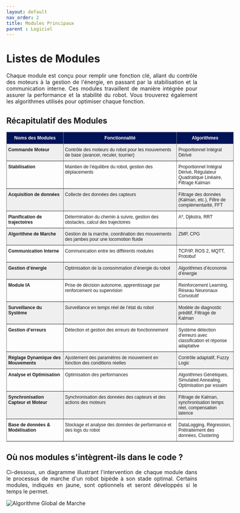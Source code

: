 ```yaml
---
layout: default
nav_order: 2
title: Modules Principaux
parent : Logiciel
---
```


<head>
    <link rel="stylesheet" type="text/css" href="{{ '/assets/css/objectifs_style.css' | relative_url }}">
</head>

# Listes de Modules 

<p style="text-align: justify;"> Chaque module est conçu pour remplir une fonction clé, allant du contrôle des moteurs à la gestion de l'énergie, en passant par la stabilisation et la communication interne. Ces modules travaillent de manière intégrée pour assurer la performance et la stabilité du robot. Vous trouverez également les algorithmes utilisés pour optimiser chaque fonction. </p>

## Récapitulatif des Modules 

<style type="text/css">
.tg  {border-collapse:collapse;border-spacing:0;}
.tg td{border-color:black;border-style:solid;border-width:1px;font-family:Arial, sans-serif;font-size:12px;
  overflow:hidden;padding:8px 4px;word-break:normal;}
.tg th{border-color:black;border-style:solid;border-width:1px;font-family:Arial, sans-serif;font-size:12px;
  font-weight:normal;overflow:hidden;padding:8px 4px;word-break:normal;}
.tg .tg-dvid{background-color:#efefef;border-color:inherit;font-weight:bold;text-align:left;vertical-align:top}
.tg .tg-rahz{background-color:#001258;border-color:inherit;color:#ffffff;font-family:Verdana, Geneva, sans-serif !important;
  font-weight:bold;text-align:center;vertical-align:top}
.tg .tg-y698{background-color:#efefef;border-color:inherit;text-align:left;vertical-align:top}
.tg .tg-fymr{border-color:inherit;font-weight:bold;text-align:left;vertical-align:top}
.tg .tg-0pky{border-color:inherit;text-align:left;vertical-align:top}
</style>
<table class="tg" style="undefined;table-layout: fixed; width: 600px"><colgroup>
<col style="width: 150px">
<col style="width: 300px">
<col style="width: 150px">
</colgroup>
<thead>
  <tr>
    <th class="tg-rahz">Noms des Modules</th>
    <th class="tg-rahz">Fonctionnalité</th>
    <th class="tg-rahz">Algorithmes </th>
  </tr>
</thead>
<tbody>
  <tr>
    <td class="tg-dvid">Commande Moteur</td>
    <td class="tg-y698">Contrôle des moteurs du robot pour les mouvements de base (avancer, reculer, tourner)</td>
    <td class="tg-y698">Proportionnel Intégral Dérivé</td>
  </tr>
  <tr>
    <td class="tg-fymr">Stabilisation</td>
    <td class="tg-0pky">Maintien de l’équilibre du robot, gestion des déplacements</td>
    <td class="tg-0pky">Proportionnel Intégral Dérivé, Régulateur Quadratique Linéaire, Filtrage Kalman</td>
  </tr>
  <tr>
    <td class="tg-dvid">Acquisition de données</td>
    <td class="tg-y698">Collecte des données des capteurs</td>
    <td class="tg-y698">Filtrage des données (Kalman, etc.), Filtre de complémentarité, FFT</td>
  </tr>
  <tr>
    <td class="tg-fymr">Planification de trajectoires</td>
    <td class="tg-0pky">Détermination du chemin à suivre, gestion des obstacles, calcul des trajectoires</td>
    <td class="tg-0pky">A*, Djikstra, RRT</td>
  </tr>
  <tr>
    <td class="tg-dvid">Algorithme de Marche</td>
    <td class="tg-y698">Gestion de la marche, coordination des mouvements des jambes pour une locomotion fluide</td>
    <td class="tg-y698">ZMP, CPG</td>
  </tr>
  <tr>
    <td class="tg-fymr">Communication Interne</td>
    <td class="tg-0pky">Communication entre les différents modules</td>
    <td class="tg-0pky">TCP/IP, ROS 2, MQTT, Protobuf</td>
  </tr>
  <tr>
    <td class="tg-dvid">Gestion d’énergie</td>
    <td class="tg-y698">Optimisation de la consommation d’énergie du robot</td>
    <td class="tg-y698">Algorithmes d’économie d’énergie</td>
  </tr>
  <tr>
    <td class="tg-fymr">Module IA</td>
    <td class="tg-0pky">Prise de décision autonome, apprentissage par renforcement ou supervision</td>
    <td class="tg-0pky">Reinforcement Learning, Réseau Neuronaux Convolutif</td>
  </tr>
  <tr>
    <td class="tg-dvid">Surveillance du Système</td>
    <td class="tg-y698">Surveillance en temps réel de l’état du robot</td>
    <td class="tg-y698">Modèle de diagnostic préditif, Filtrage de Kalman</td>
  </tr>
  <tr>
    <td class="tg-fymr">Gestion d’erreurs</td>
    <td class="tg-0pky">Détection et gestion des erreurs de fonctionnement</td>
    <td class="tg-0pky">Système détection d’erreurs avec classification et réponse adaptative</td>
  </tr>
  <tr>
    <td class="tg-dvid">Réglage Dynamique des Mouvements</td>
    <td class="tg-y698">Ajustement des paramètres de mouvement en fonction des conditions réelles</td>
    <td class="tg-y698">Contrôle adaptatif, Fuzzy Logic</td>
  </tr>
  <tr>
    <td class="tg-fymr">Analyse et Optimisation</td>
    <td class="tg-0pky">Optimisation des performances</td>
    <td class="tg-0pky">Algorithmes Génétiques, Simulated Annealing, Optimisation par essaim</td>
  </tr>
  <tr>
    <td class="tg-dvid">Synchronisation Capteur et Moteur</td>
    <td class="tg-y698">Synchronisation des données des capteurs et des actions des moteurs</td>
    <td class="tg-y698">Filtrage de Kalman, synchronisation temps réel, compensation latence</td>
  </tr>
  <tr>
    <td class="tg-fymr">Base de données & Modélisation</td>
    <td class="tg-0pky">Stockage et analyse des données de performance et des logs du robot</td>
    <td class="tg-0pky">DataLogging, Régression, Prétraitement des données, Clustering</td>
  </tr>
</tbody>
</table>

## Où nos modules s'intègrent-ils dans le code ?

<p style="text-align: justify;">Ci-dessous, un diagramme illustrant l'intervention de chaque module dans le processus de marche d'un robot bipède à son stade optimal. Certains modules, indiqués en jaune, sont optionnels et seront développés si le temps le permet.</p>


  <img src="{{ site.baseurl }}/assets/img/AlgoMarche.png" alt="Algorithme Global de Marche" id="zoom-image">